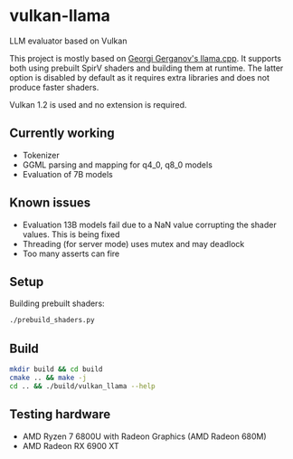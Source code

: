 # vulkan-llama

LLM evaluator based on Vulkan

This project is mostly based on [Georgi Gerganov's llama.cpp](https://github.com/ggerganov/llama.cpp).
It supports both using prebuilt SpirV shaders and building them at runtime. The latter option is disabled by default
as it requires extra libraries and does not produce faster shaders.

Vulkan 1.2 is used and no extension is required.

## Currently working

* Tokenizer
* GGML parsing and mapping for q4_0, q8_0 models
* Evaluation of 7B models

## Known issues

* Evaluation 13B models fail due to a NaN value corrupting the shader values. This is being fixed
* Threading (for server mode) uses mutex and may deadlock
* Too many asserts can fire

## Setup

Building prebuilt shaders:
```bash
./prebuild_shaders.py
```


## Build

```bash
mkdir build && cd build
cmake .. && make -j
cd .. && ./build/vulkan_llama --help
```

## Testing hardware

* AMD Ryzen 7 6800U with Radeon Graphics (AMD Radeon 680M)
* AMD Radeon RX 6900 XT
